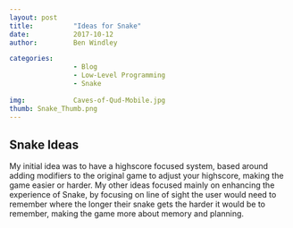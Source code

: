 ```yaml
---
layout: post
title:          "Ideas for Snake"
date:           2017-10-12
author:         Ben Windley

categories: 
                - Blog
                - Low-Level Programming
                - Snake
                
img:            Caves-of-Qud-Mobile.jpg
thumb: Snake_Thumb.png
---
```

<!--more-->
## Snake Ideas 

My initial idea was to have a highscore focused system, based around adding modifiers to the original game to adjust your highscore, making the game easier or harder.
My other ideas focused mainly on enhancing the experience of Snake, by focusing on line of sight the user would need to remember where the longer their snake gets the harder it would be to remember, making the game more about memory and planning.